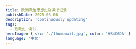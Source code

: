 ```yaml
---
title: 欧洲政治思想史及读书记录
publishDate: 2025-03-06
description: 'continuously updating'
tags:
  - 欧政史 读书
heroImage: { src: './thumbnail.jpg', color: '#B4C6DA' }
language: '中文'
---
```


